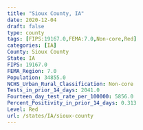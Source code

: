```yaml
---
title: "Sioux County, IA"
date: 2020-12-04
draft: false
type: county
tags: [FIPS:19167.0,FEMA:7.0,Non-core,Red]
categories: [IA]
County: Sioux County
State: IA
FIPS: 19167.0
FEMA_Region: 7.0
Population: 34855.0
NCHS_Urban_Rural_Classification: Non-core
Tests_in_prior_14_days: 2041.0
Fourteen_day_test_rate_per_100000: 5856.0
Percent_Positivity_in_prior_14_days: 0.313
Level: Red
url: /states/IA/sioux-county
---
```



